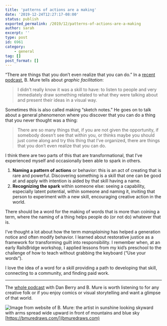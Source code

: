 ```yaml
---
title: 'patterns of actions are a making'
date: '2019-12-24T12:27:17-08:00'
status: publish
exported_permalink: /2019/12/patterns-of-actions-are-a-making
author: sarah
excerpt: ''
type: post
id: 6961
category:
    - general
tag: []
post_format: []
---
```

“There are things that you don’t even realize that you can do.” In a [recent podcast](http://makeitthentelleverybody.com/2019/12/b-mure/), B. Mure tells about *graphic facilitation*:

> I didn’t really know it was a skill to have: to listen to people and very immediately draw something related to what they were talking about and present their ideas in a visual way.

Sometimes this is also called making “sketch notes.” He goes on to talk about a general phenomenon where you discover that you can do a thing that you never thought was a thing:

> There are so many things that, if you are not given the opportunity, if somebody doesn’t see that within you, or thinks maybe you should just come along and try this thing that I’ve organized, there are things that you don’t even realize that you can do.

I think there are two parts of this that are transformational, that I’ve experienced myself and occasionally been able to spark in others.

1. **Naming a pattern of actions** or behavior: this is an act of creating that is rare and powerful. Discovering something is a skill that one can be good at and apply with intention is aided by that skill having a name.
2. **Recognizing the spark** within someone else: seeing a capability, especially latent potential, within someone and naming it, inviting that person to experiment with a new skill, encouraging creative action in the world.

There should be a word for the making of words that is more than coining a term, where the naming of a thing helps people do (or not do) whatever that is.

I’ve thought a lot about how the term *mansplaining* has helped a generation notice and often modify behavior. I learned about restorative justice as a framework for transforming guilt into responsibility. I remember when, at an early RailsBridge workshop, I applied lessons from my kid’s preschool to the challenge of how to teach without grabbing the keyboard (“Use your words”).

I love the idea of a word for a skill providing a path to developing that skill, connecting to a community, and finding paid work.

- - - - - -

The [whole podcast](http://makeitthentelleverybody.com/2019/12/b-mure/) with Dan Berry and B. Mure is worth listening to for any creative folk or if you enjoy comics or visual storytelling and want a glimpse of that world.

![Image from website of B. Mure: the artist in sunshine looking skyward with arms spread wide upward in front of mountains and blue sky](../../../uploads/2019/12/bmuredraws-dot-com.png%22)  
[https://bmuredraws.com/](bmuredraws.com)